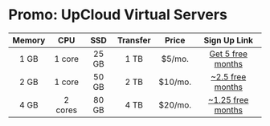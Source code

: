 # Promo: UpCloud Virtual Servers

|Memory|  CPU  | SSD |Transfer| Price |Sign Up Link|
|:----:|:-----:|:---:|:------:|:-----:|:----------:|
| 1 GB |1 core |25 GB|  1 TB  | $5/mo.|[Get 5 free months](https://upcloud.com/signup/?promo=5GNJG2)|
| 2 GB |1 core |50 GB|  2 TB  |$10/mo.| [~2.5 free months](https://upcloud.com/signup/?promo=5GNJG2)|
| 4 GB |2 cores|80 GB|  4 TB  |$20/mo.|[~1.25 free months](https://upcloud.com/signup/?promo=5GNJG2)|
